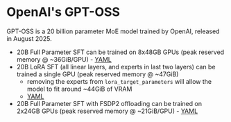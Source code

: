 # OpenAI's GPT-OSS

GPT-OSS is a 20 billion parameter MoE model trained by OpenAI, released in August 2025.

- 20B Full Parameter SFT can be trained on 8x48GB GPUs (peak reserved memory @ ~36GiB/GPU) - [YAML](./gpt-oss-20b-fft-fsdp2.yaml)
- 20B LoRA SFT (all linear layers, and experts in last two layers) can be trained a single GPU (peak reserved memory @ ~47GiB)
  - removing the experts from `lora_target_parameters` will allow the model to fit around ~44GiB of VRAM
  - [YAML](./gpt-oss-20b-sft-lora-singlegpu.yaml)
- 20B Full Parameter SFT with FSDP2 offloading can be trained on 2x24GB GPUs (peak reserved memory @ ~21GiB/GPU) - [YAML](./gpt-oss-20b-fft-fsdp2-offload.yaml)
